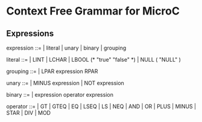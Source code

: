 # Context Free Grammar for MicroC

## Expressions

expression ::= 
    | literal
    | unary
    | binary
    | grouping

literal ::=
    | LINT
    | LCHAR
    | LBOOL (* "true" "false" *)
    | NULL ( "NULL" )

grouping ::= 
    | LPAR expression RPAR

unary ::=
    | MINUS expression
    | NOT expression

binary ::=
    | expression operator expression

operator ::=
    | GT 
    | GTEQ 
    | EQ 
    | LSEQ 
    | LS 
    | NEQ
    | AND
    | OR
    | PLUS
    | MINUS
    | STAR
    | DIV
    | MOD 